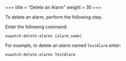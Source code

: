 +++
title = "Delete an Alarm"
weight = 30
+++

To delete an alarm, perform the following step. 

Enter the following command: 

    euwatch-delete-alarms [alarm_name]

For example, to delete an alarm named `TestAlarm` enter: 

    euwatch-delete-alarms TestAlarm

